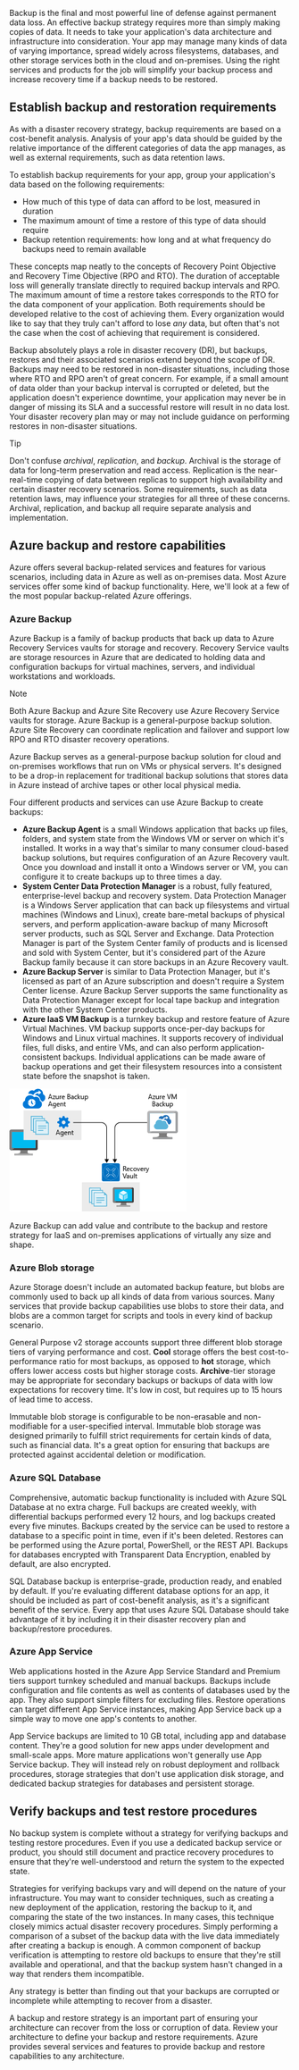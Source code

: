 Backup is the final and most powerful line of defense against permanent data loss. An effective backup strategy requires more than simply making copies of data. It needs to take your application's data architecture and infrastructure into consideration. Your app may manage many kinds of data of varying importance, spread widely across filesystems, databases, and other storage services both in the cloud and on-premises. Using the right services and products for the job will simplify your backup process and increase recovery time if a backup needs to be restored.

## Establish backup and restoration requirements

As with a disaster recovery strategy, backup requirements are based on a cost-benefit analysis. Analysis of your app's data should be guided by the relative importance of the different categories of data the app manages, as well as external requirements, such as data retention laws.

To establish backup requirements for your app, group your application's data based on the following requirements:

* How much of this type of data can afford to be lost, measured in duration
* The maximum amount of time a restore of this type of data should require
* Backup retention requirements: how long and at what frequency do backups need to remain available

These concepts map neatly to the concepts of Recovery Point Objective and Recovery Time Objective (RPO and RTO). The duration of acceptable loss will generally translate directly to required backup intervals and RPO. The maximum amount of time a restore takes corresponds to the RTO for the data component of your application. Both requirements should be developed relative to the cost of achieving them. Every organization would like to say that they truly can't afford to lose *any* data, but often that's not the case when the cost of achieving that requirement is considered.

Backup absolutely plays a role in disaster recovery (DR), but backups, restores and their associated scenarios extend beyond the scope of DR. Backups may need to be restored in non-disaster situations, including those where RTO and RPO aren't of great concern. For example, if a small amount of data older than your backup interval is corrupted or deleted, but the application doesn't experience downtime, your application may never be in danger of missing its SLA and a successful restore will result in no data lost. Your disaster recovery plan may or may not include guidance on performing restores in non-disaster situations.

> [!TIP]
> Don't confuse *archival*, *replication*, and *backup*. Archival is the storage of data for long-term preservation and read access. Replication is the near-real-time copying of data between replicas to support high availability and certain disaster recovery scenarios. Some requirements, such as data retention laws, may influence your strategies for all three of these concerns. Archival, replication, and backup all require separate analysis and implementation.

## Azure backup and restore capabilities

Azure offers several backup-related services and features for various scenarios, including data in Azure as well as on-premises data. Most Azure services offer some kind of backup functionality. Here, we'll look at a few of the most popular backup-related Azure offerings.

### Azure Backup

Azure Backup is a family of backup products that back up data to Azure Recovery Services vaults for storage and recovery. Recovery Service vaults are storage resources in Azure that are dedicated to holding data and configuration backups for virtual machines, servers, and individual workstations and workloads.

> [!NOTE]
> Both Azure Backup and Azure Site Recovery use Azure Recovery Service vaults for storage. Azure Backup is a general-purpose backup solution. Azure Site Recovery can coordinate replication and failover and support low RPO and RTO disaster recovery operations.

Azure Backup serves as a general-purpose backup solution for cloud and on-premises workflows that run on VMs or physical servers. It's designed to be a drop-in replacement for traditional backup solutions that stores data in Azure instead of archive tapes or other local physical media.

Four different products and services can use Azure Backup to create backups:

* **Azure Backup Agent** is a small Windows application that backs up files, folders, and system state from the Windows VM or server on which it's installed. It works in a way that's similar to many consumer cloud-based backup solutions, but requires configuration of an Azure Recovery vault. Once you download and install it onto a Windows server or VM, you can configure it to create backups up to three times a day.
* **System Center Data Protection Manager** is a robust, fully featured, enterprise-level backup and recovery system. Data Protection Manager is a Windows Server application that can back up filesystems and virtual machines (Windows and Linux), create bare-metal backups of physical servers, and perform application-aware backup of many Microsoft server products, such as SQL Server and Exchange. Data Protection Manager is part of the System Center family of products and is licensed and sold with System Center, but it's considered part of the Azure Backup family because it can store backups in an Azure Recovery vault.
* **Azure Backup Server** is similar to Data Protection Manager, but it's licensed as part of an Azure subscription and doesn't require a System Center license. Azure Backup Server supports the same functionality as Data Protection Manager except for local tape backup and integration with the other System Center products.
* **Azure IaaS VM Backup** is a turnkey backup and restore feature of Azure Virtual Machines. VM backup supports once-per-day backups for Windows and Linux virtual machines. It supports recovery of individual files, full disks, and entire VMs, and can also perform application-consistent backups. Individual applications can be made aware of backup operations and get their filesystem resources into a consistent state before the snapshot is taken.

![An illustration showing an Azure backup agent configured with recovery vault and an Azure virtual machine backup. The backup agent and Azure virtual machine backup saves all the data to the recovery vault.](../media/azure-backup.png)

Azure Backup can add value and contribute to the backup and restore strategy for IaaS and on-premises applications of virtually any size and shape.

### Azure Blob storage

Azure Storage doesn't include an automated backup feature, but blobs are commonly used to back up all kinds of data from various sources. Many services that provide backup capabilities use blobs to store their data, and blobs are a common target for scripts and tools in every kind of backup scenario.

General Purpose v2 storage accounts support three different blob storage tiers of varying performance and cost. **Cool** storage offers the best cost-to-performance ratio for most backups, as opposed to **hot** storage, which offers lower access costs but higher storage costs. **Archive**-tier storage may be appropriate for secondary backups or backups of data with low expectations for recovery time. It's low in cost, but requires up to 15 hours of lead time to access.

Immutable blob storage is configurable to be non-erasable and non-modifiable for a user-specified interval. Immutable blob storage was designed primarily to fulfill strict requirements for certain kinds of data, such as financial data. It's a great option for ensuring that backups are protected against accidental deletion or modification.

### Azure SQL Database

Comprehensive, automatic backup functionality is included with Azure SQL Database at no extra charge. Full backups are created weekly, with differential backups performed every 12 hours, and log backups created every five minutes. Backups created by the service can be used to restore a database to a specific point in time, even if it's been deleted. Restores can be performed using the Azure portal, PowerShell, or the REST API. Backups for databases encrypted with Transparent Data Encryption, enabled by default, are also encrypted.

SQL Database backup is enterprise-grade, production ready, and enabled by default. If you're evaluating different database options for an app, it should be included as part of cost-benefit analysis, as it's a significant benefit of the service. Every app that uses Azure SQL Database should take advantage of it by including it in their disaster recovery plan and backup/restore procedures.

### Azure App Service

Web applications hosted in the Azure App Service Standard and Premium tiers support turnkey scheduled and manual backups. Backups include configuration and file contents as well as contents of databases used by the app. They also support simple filters for excluding files. Restore operations can target different App Service instances, making App Service back up a simple way to move one app's contents to another.

App Service backups are limited to 10 GB total, including app and database content. They're a good solution for new apps under development and small-scale apps. More mature applications won't generally use App Service backup. They will instead rely on robust deployment and rollback procedures, storage strategies that don't use application disk storage, and dedicated backup strategies for databases and persistent storage.

## Verify backups and test restore procedures

No backup system is complete without a strategy for verifying backups and testing restore procedures. Even if you use a dedicated backup service or product, you should still document and practice recovery procedures to ensure that they're well-understood and return the system to the expected state.

Strategies for verifying backups vary and will depend on the nature of your infrastructure. You may want to consider techniques, such as creating a new deployment of the application, restoring the backup to it, and comparing the state of the two instances. In many cases, this technique closely mimics actual disaster recovery procedures. Simply performing a comparison of a subset of the backup data with the live data immediately after creating a backup is enough. A common component of backup verification is attempting to restore old backups to ensure that they're still available and operational, and that the backup system hasn't changed in a way that renders them incompatible.

Any strategy is better than finding out that your backups are corrupted or incomplete while attempting to recover from a disaster.

A backup and restore strategy is an important part of ensuring your architecture can recover from the loss or corruption of data. Review your architecture to define your backup and restore requirements. Azure provides several services and features to provide backup and restore capabilities to any architecture.
